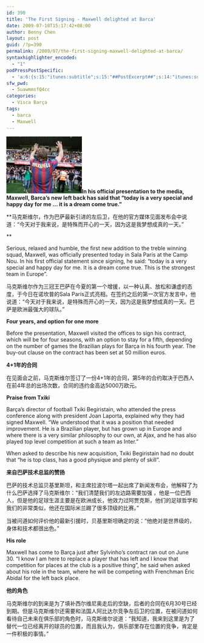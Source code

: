 ```yaml
---
id: 390
title: 'The First Signing - Maxwell delighted at Barca'
date: 2009-07-18T15:17:42+08:00
author: Benny Chen
layout: post
guid: /?p=390
permalink: /2009/07/the-first-signing-maxwell-delighted-at-barca/
syntaxhighlighter_encoded:
  - "1"
podPressPostSpecific:
  - 'a:6:{s:15:"itunes:subtitle";s:15:"##PostExcerpt##";s:14:"itunes:summary";s:15:"##PostExcerpt##";s:15:"itunes:keywords";s:17:"##WordPressCats##";s:13:"itunes:author";s:10:"##Global##";s:15:"itunes:explicit";s:2:"No";s:12:"itunes:block";s:2:"No";}'
sfw_pwd:
  - 5uawmmsfQ4cc
categories:
  - Visca Barça
tags:
  - barca
  - Maxwell
---
```

**<a href="/wp-content/uploads/2009/07/2009-07-17_presentacion_maxwell_10.jpg" class="highslide-image" onclick="return hs.expand(this);"><img class="alignleft size-full wp-image-391" title="2009-07-17_presentacion_maxwell_10" src="/wp-content/uploads/2009/07/2009-07-17_presentacion_maxwell_10.jpg" alt="2009-07-17_presentacion_maxwell_10" /></a>In his official presentation to the media, Maxwell, Barca’s new left back has said that “today is a very special and happy day for me &#8230; it is a dream come true.”**

**马克斯维尔，作为巴萨最新引进的左后卫，在他的官方媒体见面发布会中说道：“今天对于我来说，是特殊而开心的一天，因为这是我梦想成真的一天。”
  
** 

Serious, relaxed and humble, the first new addition to the treble winning squad, Maxwell, was officially presented today in Sala París at the Camp Nou. In his first official statement since signing, he said: “today is a very special and happy day for me. It is a dream come true. This is the strongest team in Europe”.

马克斯维尔作为三冠王巴萨在今夏的第一个增援，以一种认真、放松和谦虚的态度，于今日在诺坎普的Sala París正式亮相。在签约之后的第一次官方发言中，他说道：“今天对于我来说，是特殊而开心的一天，因为这是我梦想成真的一天。巴萨是欧洲最强大的球队。”

**Four years, and option for one more**

Before the presentation, Maxwell visited the offices to sign his contract, which will be for four seasons, with an option to stay for a fifth, depending on the number of games the Brazilian plays for Barça in his fourth year. The buy-out clause on the contract has been set at 50 million euros.

**4+1年的合同**
  

  
在见面会之前，马克斯维尔签订了一份4+1年的合同，第5年的合约取决于巴西人在前4年总的出场次数，合同的违约金高达5000万欧元。
  

  
**Praise from Txiki**

Barça’s director of football Txiki Begiristain, who attended the press conference along with president Joan Laporta, explained why they had signed Maxwell. “We understood that it was a position that needed improvement. He is a Brazilian player, but has grown up in Europe and where there is a very similar philosophy to our own, at Ajax, and he has also played top level competition at such a team as Inter.”

When asked to describe his new acquisition, Txiki Begiristain had no doubt that “he is top class, has a good physique and plenty of skill”.

**来自巴萨技术总监的赞扬**
  

  
巴萨的技术总监贝基里斯坦，和主席拉波尔塔一起出席了新闻发布会，他解释了为什么巴萨选择了马克斯维尔：“我们清楚我们的左边路需要加强 ，他是一位巴西人，但是他的足球生涯主要是在欧洲成长，他效力过阿贾克斯，他们的足球哲学和我们的非常类似，他还在国际米兰踢了很多顶级的比赛。”

当被问道如何评价他的最新引援时，贝基里斯坦确定的说：“他绝对是世界级的，身体和技术都很出色。”

**His role**

Maxwell has come to Barça just after Sylvinho’s contract ran out on June 30. “I know I am here to replace a player that has left and I know that competition for places at the club is a positive thing”, he said when asked about his role in the team, where he will be competing with Frenchman Éric Abidal for the left back place.

**他的角色**

马克斯维尔的到来是为了填补西尔维尼奥走后的空缺，后者的合同在6月30号已经到期。但是马克斯维尔还需要和法国人阿比达尔竞争左后卫的位置，在被问道如何看待自己未来在俱乐部的角色时，马克斯维尔说道：“我知道，我来到这里是为了替代一位已经离开的球员的位置，而且我认为，俱乐部里存在位置的竞争，肯定是一件积极的事情。”